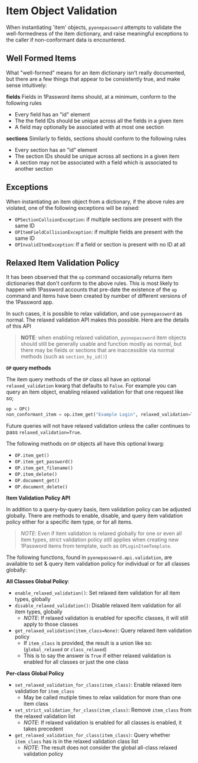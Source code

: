 # Item Object Validation

When instantiating 'item' objects, `pyonepassword` attempts to validate the well-formedness of the item dictionary, and raise meaningful exceptions to the caller if non-conformant data is encountered.


## Well Formed Items

What "well-formed" means for an item dictionary isn't really documented, but there are a few things that appear to be consistently true, and make sense intuitively:

**fields**
Fields in 1Password items should, at a minimum, conform to the following rules

- Every field has an "id" element
- The the field IDs should be unique across all the fields in a given item
- A field may optionally be associated with at most one section

**sections**
Similarly to fields, sections should conform to the following rules

- Every section has an "id" element
- The section IDs should be unique across all sections in a given item
- A section may not be associated with a field which is associated to another section


## Exceptions

When instantiating an item object from a dictionary, if the above rules are violated, one of the following exceptions will be raised:

- `OPSectionCollsionException`: if multiple sections are present with the same ID
- `OPItemFieldCollisionException`: if multiple fields are present with the same ID
- `OPInvalidItemException`: If a field or section is present with no ID at all

## Relaxed Item Validation Policy

It has been observed that the `op` command occasionally returns item dictionaries that don't conform to the above rules. This is most likely to happen with 1Password accounts that pre-date the existence of the `op` command and items have been created by number of different versions of the 1Password app.

In such cases, it is possible to relax validation, and use `pyonepassword` as normal. The relaxed validation API makes this possible. Here are the details of this API

> **NOTE**: when enabling relaxed validation, `pyonepassword` item objects should still be generally usable and function mostly as normal, but there may be fields or sections that are inaccessible via normal methods (such as `section_by_id()`)

**`OP` query methods**

The item query methods of the `OP` class all have an optional `relaxed_validation` kwarg that defaults to `False`. For example you can query an item object, enabling relaxed validation for that one request like so;

```python
op = OP()
non_conformant_item = op.item_get("Example Login", relaxed_validation=True)
```

Future queries will not have relaxed validation unless the caller continues to pass `relaxed_validation=True`.

The following methods on `OP` objects all have this optional kwarg:

- `OP.item_get()`
- `OP.item_get_password()`
- `OP.item_get_filename()`
- `OP.item_delete()`
- `OP.document_get()`
- `OP.document_delete()`

**Item Validation Policy API**

In addition to a query-by-query basis, item validation policy can be adjusted globally. There are methods to enable, disable, and query item validation policy either for a specific item type, or for all items.

> *NOTE*: Even if item validation is relaxed globally for one or even all item types, strict validation policy still applies when creating new 1Password items from template, such as `OPLoginItemTemplate`.


The following functions, found in `pyonepassword.api.validation`, are available to set & query item validation policy for individual or for all classes globally:

**All Classes Global Policy**:

- `enable_relaxed_validation()`: Set relaxed item validation for all item types, globally
- `disable_relaxed_validation()`: Disable relaxed item validation for all item types, globally
  - *NOTE*: If relaxed validation is enabled for specific classes, it will still apply to those classes
- `get_relaxed_validation(item_class=None)`: Query relaxed item validation policy
  - If `item_class` is provided, the result is a union like so: (`global_relaxed` or `class_relaxed`)
  - This is to say the answer is `True` if either relaxed validation is enabled for all classes or just the one class


**Per-class Global Policy**

- `set_relaxed_validation_for_class(item_class)`: Enable relaxed item validation for `item_class`
  - May be called mutiple times to relax validation for more than one item class
- `set_strict_validation_for_class(item_class)`: Remove `item_class` from the relaxed validation list
  - *NOTE*: If relaxed validation is enabled for all classes is enabled, it takes precedent
- `get_relaxed_validation_for_class(item_class)`: Query whether `item_class` has is in the relaxed validation class list
  - *NOTE*: The result does not consider the global all-class relaxed validation policy
